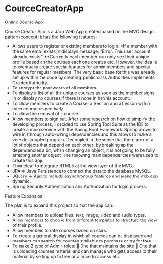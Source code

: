 # CourceCreatorApp
Online Course App

Course Creator App is a Java Web App created based on the MVC design pattern concept; it has the following features:
-	Allows users to register or existing members to login.
*If a member with the same email exists, it displays message:  "Error: This user account already exists."
**Currently each member can only see their unique profile based on the courses each one creates etc. However, the idea is to eventually create special features for admin members and special features for regular members. The very basic base for this was already set up within the code by creating: public class Authorities implements GrantedAuthority.
-	To encrypt the passwords of all members.
-	To display a list of all the unique courses as soon as the member signs in or display no courses if there is none in her/his account.
-	To allow members to create a Course, a Section and a Lesson within each course respectively.
-	To allow the removal of a course.
-	Allow members to sign out.
After some research on how to simplify the developing process, I decided to use Spring Tool Suite as the IDE to create a microservice with the Spring Boot Framework. Spring allows to wire in (through auto-wiring) dependencies and this allows to make a very de-coupled program. Decoupled in the sense that there are not a lot of objects that depend on each other; by breaking up the dependencies a bit, when changing an object, it is not going to be fully affecting another object. 
The following main dependencies were used to create this app: 
-	Thymeleaf to integrate HTML5 at the view layer of the MVC.
-	JPA => Java Persistence to connect the data to the database MySQL.
-	JQuery => Ajax to include asynchronous features and make the web app dynamic. 
-	Spring Security Authentication and Authorization for login process.

Feature Expansion

The plan is to expand this project so that the app can:
-	Allow members to upload files: text, image, video and audio types.
-	Allow members to choose from different templates to structure the view of their profile.
-	Allow members to rate courses based on stars.
-	To create a general display in which all courses can be displayed and members can search for courses available to purchase or try for free. 
-	To make 2 type of Admin roles: 
	One that maintains the site
	One that is uploading courses material and can manage who gets access to their material by setting up to free or a price to access etc. 

